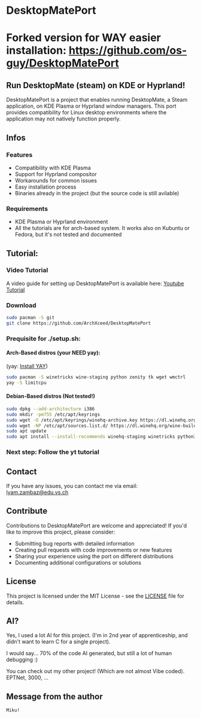 # DesktopMatePort
# Forked version for WAY easier installation: https://github.com/os-guy/DesktopMatePort
## Run DesktopMate (steam) on KDE or Hyprland!
DesktopMatePort is a project that enables running DesktopMate, a Steam application, on KDE Plasma or Hyprland window managers. This port provides compatibility for Linux desktop environments where the application may not natively function properly.

## Infos

### Features
- Compatibility with KDE Plasma
- Support for Hyprland compositor
- Workarounds for common issues
- Easy installation process
- Binaries already in the project (but the source code is still avilable)

### Requirements
- KDE Plasma or Hyprland environment
- All the tutorials are for arch-based system. It works also on Kubuntu or Fedora, but it's not tested and documented

## Tutorial:

### Video Tutorial

A video guide for setting up DesktopMatePort is available here:
[Youtube Tutorial](https://youtu.be/cnwzLD0SCX8?si=inZ55eI9Eks67bqi)

### Download

```bash
sudo pacman -S git
git clone https://github.com/ArchXceed/DesktopMatePort
```

### Prequisite for ./setup.sh:
#### Arch-Based distros (your NEED yay):
(yay: [Install YAY](https://github.com/Jguer/yay))
```bash
sudo pacman -S winetricks wine-staging python zenity tk wget wmctrl
yay -S limitcpu
```
#### Debian-Based distros (Not tested!)
```bash
sudo dpkg --add-architecture i386
sudo mkdir -pm755 /etc/apt/keyrings
sudo wget -O /etc/apt/keyrings/winehq-archive.key https://dl.winehq.org/wine-builds/winehq.key
sudo wget -NP /etc/apt/sources.list.d/ https://dl.winehq.org/wine-builds/ubuntu/dists/$(lsb_release -cs)/winehq-$(lsb_release -cs).sources
sudo apt update
sudo apt install --install-recommends winehq-staging winetricks python3 cpulimit zenity tk wmctrl
```

### Next step: Follow the yt tutorial

## Contact
If you have any issues, you can contact me via email: lyam.zambaz@edu.vs.ch

## Contribute

Contributions to DesktopMatePort are welcome and appreciated! If you'd like to improve this project, please consider:

- Submitting bug reports with detailed information
- Creating pull requests with code improvements or new features
- Sharing your experience using the port on different distributions
- Documenting additional configurations or solutions

## License

This project is licensed under the MIT License - see the [LICENSE](LICENSE) file for details.

## AI?

Yes, I used a lot AI for this project. (I'm in 2nd year of apprenticeship, and didn't want to learn C for a single project).

I would say... 70% of the code AI generated, but still a lot of human debugging :)

You can check out my other project! (Which are not almost Vibe coded). EPTNet, 3000, ...

## Message from the author
`Miku!`

